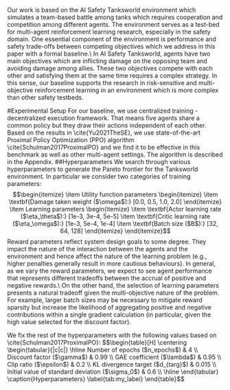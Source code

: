 Our work is based on the AI Safety Tanksworld environment which simulates a team-based battle among tanks which requires cooperation and competition among different agents. The environment serves as a test-bed for multi-agent reinforcement learning research, especially in the safety domain. One essential component of the environment is performance and safety trade-offs between competing objectives which we address in this paper with a formal baseline.\\
In AI Safety Tanksworld, agents have two main objectives which are inflicting damage on the opposing team and avoiding damage among allies. These two objectives compete with each other and satisfying them at the same time requires a complex strategy. In this sense, our baseline supports the research in risk-sensitive and multi-objective reinforcement learning in an environment which is more complex than other safety testbeds.

#Experimental Setup
For our baseline, we use centralized training - decentralized execution framework. That means five agents share a common policy but they draw their actions independent of each other. Based on the results in \cite{Yu2021TheSE}, we use state-of-the-art Proximal Policy Optimization (PPO) algorithm \cite{Schulman2017ProximalPO} and we find it to be effective in this benchmark as well as other multi-agent settings. The algorithm is described in the Appendix.
##Hyperparameters
We search through various hyperparameters to generate the Pareto frontier for the Tanksworld environment. In particular we consider two categories of training parameters:
$$\begin{itemize}
    \item Utility function parameters
    \begin{itemize}
        \item \textbf{Damage taken weight ($\omega$):} [0.0, 0.5, 1.0, 2.0]
    \end{itemize}
    \item Learning parameters
    \begin{itemize}
         \item \textbf{Actor learning rate ($\eta_\theta$):} [1e-3, 3e-4, 5e-5]
        \item \textbf{Critic learning rate 
        ($\eta_\omega$):} [1e-3, 5e-4, 1e-4]
        \item \textbf{Batch size ($B$):} [32, 64, 128]
    \end{itemize}
\end{itemize}$$
Reward parameters reflect system design goals to some degree. They impact the nature of the interaction between the agents and the environment and hence affect the nature of the learning problem (e.g., higher penalties generally result in more cautious behaviours). In general, as we vary the reward parameters, we expect to see agent performance that represents different tradeoffs between the accrual of positive and negative rewards.\\
On the other hand, the selection of learning parameters presents a natural tradeoff given the multi-objective nature of the problem. For example, larger batch sizes may be necessary to mitigate reward sparsity but increase the likelihood of aggregating positive and negative contributions within a single gradient calculation (in particular, given the high value selected for the discount factor).

We fix the rest of the hyperparameters with the following values based on \cite{Schulman2017ProximalPO}: 
$$\begin{table}[H]
    \centering
    \begin{tabular}{|c|c|}
        \hline
        Number of epochs ($n\_epochs$) & 4 \\
        Discount factor ($\gamma$) & 0.99 \\ 
        GAE coefficient ($\lambda$) & 0.95 \\
        Clip ratio ($\epsilon$) & 0.2 \\
        KL divergence target ($d_{targ}$) & 0.015 \\
        Initial value of standard deviation ($\sigma_0$) & 0.6 \\
        \hline
    \end{tabular}
    \caption{Hyperparameters}
    \label{tab:my_label}
\end{table}$$
